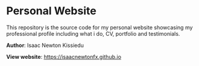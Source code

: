 # Personal Website

This repository is the source code for my personal website showcasing my professional profile including what i do, CV, portfolio and testimonials.

**Author**: Isaac Newton Kissiedu

**View website**: <a href='https://isaacnewtonfx.github.io' target='blank'>https://isaacnewtonfx.github.io</a>